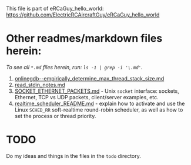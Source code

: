 This file is part of eRCaGuy_hello_world: https://github.com/ElectricRCAircraftGuy/eRCaGuy_hello_world


# Other readmes/markdown files herein:

_To see all `*.md` files herein, run: `ls -1 | grep -i '\.md'`._

1. [onlinegdb--empirically_determine_max_thread_stack_size.md](onlinegdb--empirically_determine_max_thread_stack_size.md)
1. [read_stdin_notes.md](read_stdin_notes.md)
1. [SOCKET_ETHERNET_PACKETS.md](SOCKET_ETHERNET_PACKETS.md) - Unix `socket` interface: sockets, Ethernet, TCP vs UDP packets, client/server examples, etc.
1. [realtime_scheduler_README.md](realtime_scheduler_README.md) - explain how to activate and use the Linux `SCHED_RR` soft-realtime round-robin scheduler, as well as how to set the process or thread priority.


# TODO

Do my ideas and things in the files in the `todo` directory.
